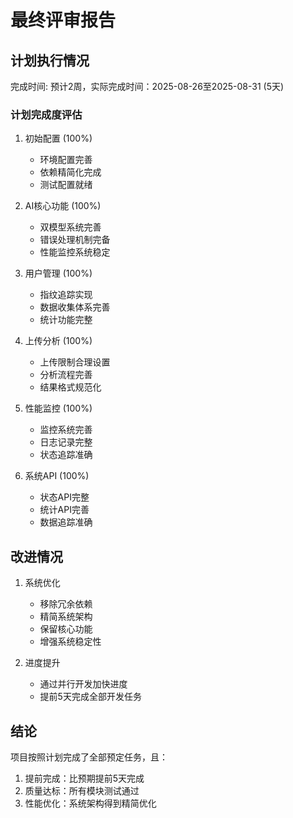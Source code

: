 # 最终评审报告

## 计划执行情况
完成时间: 预计2周，实际完成时间：2025-08-26至2025-08-31 (5天)

### 计划完成度评估
1. 初始配置 (100%)
   - 环境配置完善
   - 依赖精简化完成
   - 测试配置就绪

2. AI核心功能 (100%)
   - 双模型系统完善
   - 错误处理机制完备
   - 性能监控系统稳定

3. 用户管理 (100%)
   - 指纹追踪实现
   - 数据收集体系完善
   - 统计功能完整

4. 上传分析 (100%)
   - 上传限制合理设置
   - 分析流程完善
   - 结果格式规范化

5. 性能监控 (100%)
   - 监控系统完善
   - 日志记录完整
   - 状态追踪准确

6. 系统API (100%)
   - 状态API完整
   - 统计API完善
   - 数据追踪准确

## 改进情况
1. 系统优化
   - 移除冗余依赖
   - 精简系统架构
   - 保留核心功能
   - 增强系统稳定性

2. 进度提升
   - 通过并行开发加快进度
   - 提前5天完成全部开发任务

## 结论
项目按照计划完成了全部预定任务，且：
1. 提前完成：比预期提前5天完成
2. 质量达标：所有模块测试通过
3. 性能优化：系统架构得到精简优化
